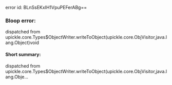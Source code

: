 error id: BLnSsEKxIH1VpuPEFerABg==
### Bloop error:

dispatched from upickle.core.Types$ObjectWriter.writeToObject(upickle.core.ObjVisitor,java.lang.Object)void
#### Short summary: 

dispatched from upickle.core.Types$ObjectWriter.writeToObject(upickle.core.ObjVisitor,java.lang.Obje...